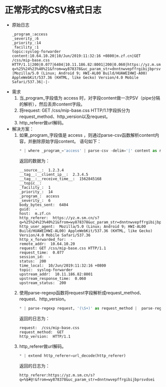 # 正常形式的CSV格式日志
  * 原始日志
    ```
    _program_:access
    _severity_:6
    _priority_:14
    _facility_:1
    topic:syslog-forwarder
    content:10.64.10.20|10/Jun/2019:11:32:16 +0800|m.zf.cn|GET /css/mip-base.css HTTP/1.1|200|0.077|6404|10.11.186.82:8001|200|0.060|https://yz.m.sm.cn/s?q=%25%24%23%40%21&from=wy878378&uc_param_str=dnntnwvepffrgibijbprsvdsei|-|Mozilla/5.0 (Linux; Android 9; HWI-AL00 Build/HUAWEIHWI-A00) AppleWebKit/537.36 (KHTML, like Gecko) Version/4.0 Mobile Safari/537.36|-|-
    ```
  * 需求
    1. 当_program_字段值为 access 时，对字段content做一次PSV（pipe分隔的解析），然后丢弃content字段。
    2. 将request: GET /css/mip-base.css HTTP/1.1字段拆分为request_method、http_version以及request。
    3. http_referer做url解码。
  * 解决方案：
    1. 如果_program_字段值是 access ，则通过parse-csv函数解析content内容，并删除原始字段content。
        语句如下：
        ```python
        * | where _program_='access' | parse-csv -delim='|' content as remote_addr,time_local,host,request,status,request_time,body_bytes_sent,upstream_addr,upstream_status,upstream_response_time,http_referer,http_x_forwarded_for,http_user_agent,session_id,guid | project-away content
        ```
        返回的数据为：
        ```
        __source__:  1.2.3.4
        __tag__:__client_ip__:  2.3.4.5
        __tag__:__receive_time__:  1562845168
        __topic__:
        _facility_:  1
        _priority_:  14
        _program_:  access
        _severity_:  6
        body_bytes_sent:  6404
        guid:  -
        host:  m.zf.cn
        http_referer:  https://yz.m.sm.cn/s?q=%25%24%23%40%21&from=wy878378&uc_param_str=dnntnwvepffrgibijbprsvdsei
        http_user_agent:  Mozilla/5.0 (Linux; Android 9; HWI-AL00 Build/HUAWEIHWI-AL00) AppleWebKit/537.36 (KHTML, like Gecko) Version/4.0 Mobile Safari/537.36
        http_x_forwarded_for:  -
        remote_addr:  10.64.10.20
        request: GET /css/mip-base.css HTTP/1.1
        request_time:  0.077
        session_id:  -
        status:  200
        time_local:  10/Jun/2019:11:32:16 +0800
        topic:  syslog-forwarder
        upstream_addr:  10.11.186.82:8001
        upstream_response_time:  0.060
        upstream_status:  200
        ```
    2. 使用parse-regexp函数将request字段解析成request_method、request、http_version。
        ```python
        * | parse-regexp request, '(\S+)' as request_method |  parse-regexp request, '\S+\s+\S+\s+(\S+)' as http_version | parse-regexp request, '\S+\s+(\S+)' as request
        ```
        返回的日志为：
        ```
        request:  /css/mip-base.css
        request_method:  GET
        http_version:  HTTP/1.1
        ```
    3. http_referer做url解码。
        ```python
        * | extend http_referer=url_decode(http_referer)
        ```
        返回的日志为：
        ```
        http_referer:https://yz.m.sm.cn/s?q=%$#@!&from=wy878378&uc_param_str=dnntnwvepffrgibijbprsvdsei
        ```